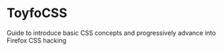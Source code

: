# ToyfoCSS
Guide to introduce basic CSS concepts and progressively advance into Firefox CSS hacking
